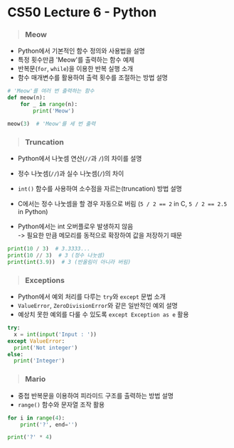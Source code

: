 # CS50 Lecture 6 - Python

> ### Meow

- Python에서 기본적인 함수 정의와 사용법을 설명
- 특정 횟수만큼 'Meow'를 출력하는 함수 예제
- 반복문(`for`, `while`)을 이용한 반복 실행 소개
- 함수 매개변수를 활용하여 출력 횟수를 조절하는 방법 설명

```py
# 'Meow'를 여러 번 출력하는 함수
def meow(n):
    for _ in range(n):
        print('Meow')

meow(3)  # 'Meow'를 세 번 출력
```

> ### Truncation

- Python에서 나눗셈 연산(`//`과 `/`)의 차이를 설명
- 정수 나눗셈(`//`)과 실수 나눗셈(`/`)의 차이
- `int()` 함수를 사용하여 소수점을 자르는(truncation) 방법 설명
- C에서는 정수 나눗셈을 할 경우 자동으로 버림 (`5 / 2 == 2` in C, `5 / 2 == 2.5` in Python)

- Python에서는 int 오버플로우 발생하지 않음<br/>
    -> 필요한 만큼 메모리를 동적으로 확장하여 값을 저장하기 때문

```py
print(10 / 3)  # 3.3333...
print(10 // 3)  # 3 (정수 나눗셈)
print(int(3.9))  # 3 (반올림이 아니라 버림)
```

> ### Exceptions

- Python에서 예외 처리를 다루는 `try`와 `except` 문법 소개
- `ValueError`, `ZeroDivisionError`와 같은 일반적인 예외 설명
- 예상치 못한 예외를 다룰 수 있도록 `except Exception as e` 활용

```py
try:
  x = int(input('Input : '))
except ValueError:
  print('Not integer')
else:
  print('Integer')
```

> ### Mario

- 중첩 반복문을 이용하여 피라미드 구조를 출력하는 방법 설명
- `range()` 함수와 문자열 조작 활용

```py
for i in range(4):
    print('?', end='')

print('?' * 4)
```
